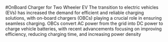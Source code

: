 #OnBoard Charger for Two Wheeler EV
The transition to electric vehicles (EVs) has increased the demand for efficient and 
reliable charging solutions, with on-board chargers (OBCs) playing a crucial role in 
ensuring seamless charging. OBCs convert AC power from the grid into DC power to 
charge vehicle batteries, with recent advancements focusing on improving efficiency, 
reducing charging time, and increasing power density
